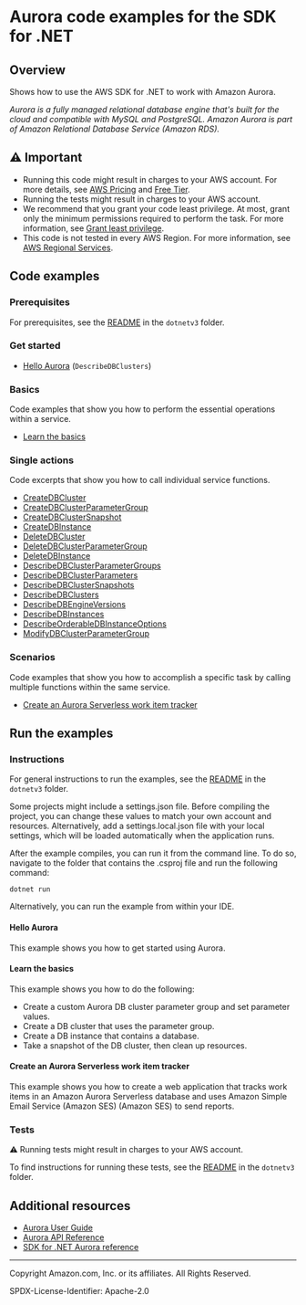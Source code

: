 # Aurora code examples for the SDK for .NET

## Overview

Shows how to use the AWS SDK for .NET to work with Amazon Aurora.

<!--custom.overview.start-->
<!--custom.overview.end-->

_Aurora is a fully managed relational database engine that's built for the cloud and compatible with MySQL and PostgreSQL. Amazon Aurora is part of Amazon Relational Database Service (Amazon RDS)._

## ⚠ Important

* Running this code might result in charges to your AWS account. For more details, see [AWS Pricing](https://aws.amazon.com/pricing/) and [Free Tier](https://aws.amazon.com/free/).
* Running the tests might result in charges to your AWS account.
* We recommend that you grant your code least privilege. At most, grant only the minimum permissions required to perform the task. For more information, see [Grant least privilege](https://docs.aws.amazon.com/IAM/latest/UserGuide/best-practices.html#grant-least-privilege).
* This code is not tested in every AWS Region. For more information, see [AWS Regional Services](https://aws.amazon.com/about-aws/global-infrastructure/regional-product-services).

<!--custom.important.start-->
<!--custom.important.end-->

## Code examples

### Prerequisites

For prerequisites, see the [README](../README.md#Prerequisites) in the `dotnetv3` folder.


<!--custom.prerequisites.start-->
<!--custom.prerequisites.end-->

### Get started

- [Hello Aurora](Actions/HelloAurora.cs#L4) (`DescribeDBClusters`)


### Basics

Code examples that show you how to perform the essential operations within a service.

- [Learn the basics](Scenarios/AuroraScenario.cs)


### Single actions

Code excerpts that show you how to call individual service functions.

- [CreateDBCluster](Actions/AuroraWrapper.cs#L199)
- [CreateDBClusterParameterGroup](Actions/AuroraWrapper.cs#L41)
- [CreateDBClusterSnapshot](Actions/AuroraWrapper.cs#L320)
- [CreateDBInstance](Actions/AuroraWrapper.cs#L286)
- [DeleteDBCluster](Actions/AuroraWrapper.cs#L367)
- [DeleteDBClusterParameterGroup](Actions/AuroraWrapper.cs#L181)
- [DeleteDBInstance](Actions/AuroraWrapper.cs#L386)
- [DescribeDBClusterParameterGroups](Actions/AuroraWrapper.cs#L98)
- [DescribeDBClusterParameters](Actions/AuroraWrapper.cs#L66)
- [DescribeDBClusterSnapshots](Actions/AuroraWrapper.cs#L340)
- [DescribeDBClusters](Actions/AuroraWrapper.cs#L259)
- [DescribeDBEngineVersions](Actions/AuroraWrapper.cs#L21)
- [DescribeDBInstances](Actions/AuroraWrapper.cs#L236)
- [DescribeOrderableDBInstanceOptions](Actions/AuroraWrapper.cs#L154)
- [ModifyDBClusterParameterGroup](Actions/AuroraWrapper.cs#L115)

### Scenarios

Code examples that show you how to accomplish a specific task by calling multiple
functions within the same service.

- [Create an Aurora Serverless work item tracker](../cross-service/AuroraItemTracker)


<!--custom.examples.start-->
<!--custom.examples.end-->

## Run the examples

### Instructions

For general instructions to run the examples, see the
[README](../README.md#building-and-running-the-code-examples) in the `dotnetv3` folder.

Some projects might include a settings.json file. Before compiling the project,
you can change these values to match your own account and resources. Alternatively,
add a settings.local.json file with your local settings, which will be loaded automatically
when the application runs.

After the example compiles, you can run it from the command line. To do so, navigate to
the folder that contains the .csproj file and run the following command:

```
dotnet run
```

Alternatively, you can run the example from within your IDE.


<!--custom.instructions.start-->
<!--custom.instructions.end-->

#### Hello Aurora

This example shows you how to get started using Aurora.


#### Learn the basics

This example shows you how to do the following:

- Create a custom Aurora DB cluster parameter group and set parameter values.
- Create a DB cluster that uses the parameter group.
- Create a DB instance that contains a database.
- Take a snapshot of the DB cluster, then clean up resources.

<!--custom.basic_prereqs.aurora_Scenario_GetStartedClusters.start-->
<!--custom.basic_prereqs.aurora_Scenario_GetStartedClusters.end-->


<!--custom.basics.aurora_Scenario_GetStartedClusters.start-->
<!--custom.basics.aurora_Scenario_GetStartedClusters.end-->


#### Create an Aurora Serverless work item tracker

This example shows you how to create a web application that tracks work items in an Amazon Aurora Serverless database and uses Amazon Simple Email Service (Amazon SES) (Amazon SES) to send reports.


<!--custom.scenario_prereqs.cross_RDSDataTracker.start-->
<!--custom.scenario_prereqs.cross_RDSDataTracker.end-->


<!--custom.scenarios.cross_RDSDataTracker.start-->
<!--custom.scenarios.cross_RDSDataTracker.end-->

### Tests

⚠ Running tests might result in charges to your AWS account.


To find instructions for running these tests, see the [README](../README.md#Tests)
in the `dotnetv3` folder.



<!--custom.tests.start-->
<!--custom.tests.end-->

## Additional resources

- [Aurora User Guide](https://docs.aws.amazon.com/AmazonRDS/latest/AuroraUserGuide/CHAP_AuroraOverview.html)
- [Aurora API Reference](https://docs.aws.amazon.com/AmazonRDS/latest/APIReference/Welcome.html)
- [SDK for .NET Aurora reference](https://docs.aws.amazon.com/sdkfornet/v3/apidocs/items/RDS/NRDS.html)

<!--custom.resources.start-->
<!--custom.resources.end-->

---

Copyright Amazon.com, Inc. or its affiliates. All Rights Reserved.

SPDX-License-Identifier: Apache-2.0